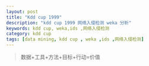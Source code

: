 ```yaml
---
layout: post
title: "Kdd cup 1999"
description: "kdd cup 1999 网络入侵检测 weka 分析"
keywords: kdd cup, weka,ids ,网络入侵检测
category: kdd cup
tags: [data mining, kdd cup , weka ,ids ,网络入侵检测]
---
```



>数据+工具+方法+目标+行动=价值



<!-- more -->





